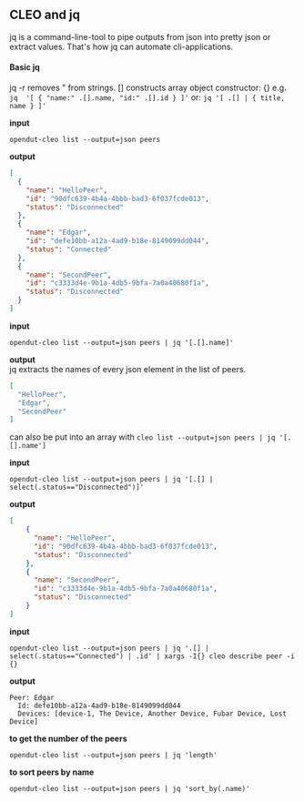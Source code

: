## CLEO and jq

jq is a command-line-tool to pipe outputs from json into pretty json or extract values.
That's how jq can automate cli-applications.

#### Basic jq 
jq -r removes " from strings.
[] constructs array
object constructor: {} e.g. `jq  '[ { "name:" .[].name, "id:" .[].id } ]'` or: `jq '[ .[] | { title, name } ]'`

**input**
```shell
opendut-cleo list --output=json peers
```

**output**

```json
[
  {
    "name": "HelloPeer",
    "id": "90dfc639-4b4a-4bbb-bad3-6f037fcde013",
    "status": "Disconnected"
  },
  {
    "name": "Edgar",
    "id": "defe10bb-a12a-4ad9-b18e-8149099dd044",
    "status": "Connected"
  },
  {
    "name": "SecondPeer",
    "id": "c3333d4e-9b1a-4db5-9bfa-7a0a40680f1a",
    "status": "Disconnected"
  }
]
```
**input**
```shell
opendut-cleo list --output=json peers | jq '[.[].name]'
```


**output**    
jq extracts the names of every json element in the list of peers.
```json
[
  "HelloPeer",
  "Edgar", 
  "SecondPeer" 
]
```
can also be put into an array with `cleo list --output=json peers | jq '[.[].name']`

**input**
```shell
opendut-cleo list --output=json peers | jq '[.[] | select(.status=="Disconnected")]'
```

**output**    

```json
[
    {
      "name": "HelloPeer",
      "id": "90dfc639-4b4a-4bbb-bad3-6f037fcde013",
      "status": "Disconnected"
    },
    {
      "name": "SecondPeer",
      "id": "c3333d4e-9b1a-4db5-9bfa-7a0a40680f1a",
      "status": "Disconnected"
    }
]
```

**input**
```shell
opendut-cleo list --output=json peers | jq '.[] | select(.status=="Connected") | .id' | xargs -I{} cleo describe peer -i {}
```
**output**
```
Peer: Edgar
  Id: defe10bb-a12a-4ad9-b18e-8149099dd044
  Devices: [device-1, The Device, Another Device, Fubar Device, Lost Device]
```

**to get the number of the peers**
```shell
opendut-cleo list --output=json peers | jq 'length'
```

**to sort peers by name**
```shell
opendut-cleo list --output=json peers | jq 'sort_by(.name)'
```
